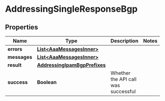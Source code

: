 

# AddressingSingleResponseBgp


## Properties

| Name | Type | Description | Notes |
|------------ | ------------- | ------------- | -------------|
|**errors** | [**List&lt;AaaMessagesInner&gt;**](AaaMessagesInner.md) |  |  |
|**messages** | [**List&lt;AaaMessagesInner&gt;**](AaaMessagesInner.md) |  |  |
|**result** | [**AddressingIpamBgpPrefixes**](AddressingIpamBgpPrefixes.md) |  |  |
|**success** | **Boolean** | Whether the API call was successful |  |



